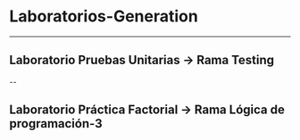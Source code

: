 # Laboratorios-Generation
---
## Laboratorio Pruebas Unitarias → Rama Testing
--
## Laboratorio Práctica Factorial  → Rama Lógica de programación-3
